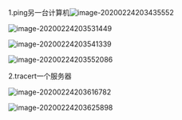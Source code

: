 1.ping另一台计算机![image-20200224203435552](C:\Users\Lenovo\AppData\Roaming\Typora\typora-user-images\image-20200224203435552.png)

![image-20200224203531449](C:\Users\Lenovo\AppData\Roaming\Typora\typora-user-images\image-20200224203531449.png)

![image-20200224203541339](C:\Users\Lenovo\AppData\Roaming\Typora\typora-user-images\image-20200224203541339.png)

![image-20200224203552086](C:\Users\Lenovo\AppData\Roaming\Typora\typora-user-images\image-20200224203552086.png)



2.tracert一个服务器

![image-20200224203616782](C:\Users\Lenovo\AppData\Roaming\Typora\typora-user-images\image-20200224203616782.png)

![image-20200224203625898](C:\Users\Lenovo\AppData\Roaming\Typora\typora-user-images\image-20200224203625898.png)